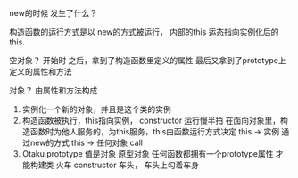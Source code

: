 new的时候 发生了什么？

构造函数的运行方式是以 new的方式被运行，
内部的this 运态指向实例化后的this.

空对象？ 开始时
之后，拿到了构造函数里定义的属性
最后又拿到了prototype上定义的属性和方法

对象？ 由属性和方法构成

1. 实例化一个新的对象，并且是这个类的实例
2. 构造函数被执行，this指向实例，
    constructor 运行慢半拍
    在面向对象里，构造函数时为他人服务的，为this服务，this由函数运行方式决定
    this -> 实例 通过new的方式
    this -> 任何对象 call
3. Otaku.prototype 值是对象 
原型对象 
任何函数都拥有一个prototype属性 才能构建类
火车 constructor 车头，
车头上勾着车身 